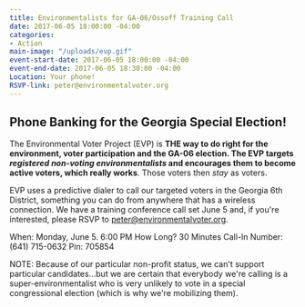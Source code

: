 ```yaml
---
title: Environmentalists for GA-06/Ossoff Training Call
date: 2017-06-05 18:00:00 -04:00
categories:
- Action
main-image: "/uploads/evp.gif"
event-start-date: 2017-06-05 18:00:00 -04:00
event-end-date: 2017-06-05 18:30:00 -04:00
Location: Your phone!
RSVP-link: peter@environmentalvoter.org
---
```


## Phone Banking for the Georgia Special Election!

The Environmental Voter Project (EVP) is **THE way to do right for the environment, voter participation and the GA-06 election. The EVP targets *registered non-voting environmentalists* and encourages them to become active voters, which really works**. Those voters then *stay* as voters.

EVP uses a predictive dialer to call our targeted voters in the Georgia 6th District, something you can do from anywhere that has a wireless connection. We have a training conference call set June 5 and, if you're interested, please RSVP to peter@environmentalvoter.org.

When: Monday, June 5. 6:00 PM
How Long? 30 Minutes
Call-In Number: (641) 715-0632
Pin: 705854


NOTE: Because of our particular non-profit status, we can't support particular candidates...but we are certain that everybody we're calling is a super-environmentalist who is very unlikely to vote in a special congressional election (which is why we're mobilizing them).